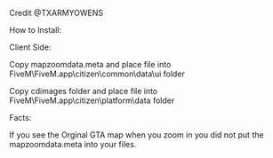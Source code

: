 Credit @TXARMYOWENS

How to Install:

Client Side:

Copy mapzoomdata.meta and place file into FiveM\FiveM.app\citizen\common\data\ui folder

Copy cdimages folder and place file into FiveM\FiveM.app\citizen\platform\data folder

Facts:

If you see the Orginal GTA map when you zoom in you did not put the mapzoomdata.meta into your files.
